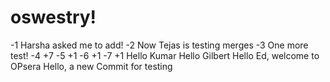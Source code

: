 # oswestry!

-1 Harsha asked me to add!
-2 Now Tejas is testing merges
-3 One more test!
-4 +7
-5 +1
-6 +1
-7 +1
Hello Kumar
Hello Gilbert
Hello Ed, welcome to OPsera
Hello, a new Commit for testing
